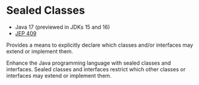 # Sealed Classes

* Java 17 (previewed in JDKs 15 and 16)
* [JEP 409](https://openjdk.java.net/jeps/409)

Provides a means to explicitly declare which classes and/or
interfaces may extend or implement them.

Enhance the Java programming language with sealed classes and
interfaces. Sealed classes and interfaces restrict which other
classes or interfaces may extend or implement them.

